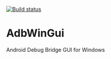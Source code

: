 [![Build status](https://ci.appveyor.com/api/projects/status/j1ormt0pjqegefb1/branch/master?svg=true)](https://ci.appveyor.com/project/0954011723/adbwingui/branch/master)

# AdbWinGui
Android Debug Bridge GUI for Windows
